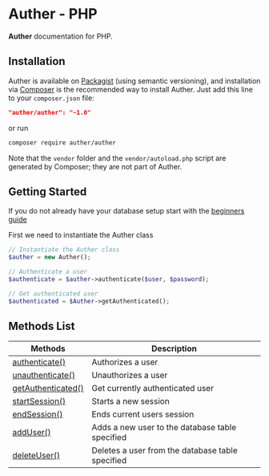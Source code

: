 # Auther - PHP

**Auther** documentation for PHP.

## Installation

Auther is available on [Packagist](https://packagist.org/packages/) (using semantic versioning), and installation via [Composer](https://getcomposer.org) is the recommended way to install Auther. Just add this line to your `composer.json` file:

```json
"auther/auther": "~1.0"
```

or run

```sh
composer require auther/auther
```

Note that the `vendor` folder and the `vendor/autoload.php` script are generated by Composer; they are not part of Auther.

## Getting Started

If you do not already have your database setup start with the [beginners guide](beginners_guide.md)

First we need to instantiate the Auther class

```php
// Instantiate the Auther class
$auther = new Auther();

// Authenticate a user
$authenticate = $auther->authenticate($user, $password);

// Get authenticated user
$authenticated = $Auther->getAuthenticated();
```

## Methods List

| Methods | Description |
| --- | --- |
| [authenticate()](methods/authenticate.md) | Authorizes a user |
| [unauthenticate()](methods/unauthenticate.md) | Unauthorizes a user |
| [getAuthenticated()](methods/get_authenticated.md) | Get currently authenticated user |
| [startSession()](methods/start_session.md) | Starts a new session |
| [endSession()](methods/end_session.md) | Ends current users session |
| [addUser()](methods/add_user.md) | Adds a new user to the database table specified |
| [deleteUser()](methods/delete_user.md) | Deletes a user from the database table specified |